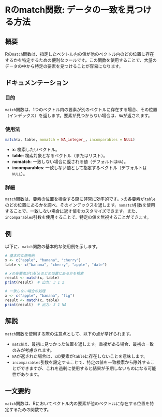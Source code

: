 <!--
Meta Description: # Rのmatch関数: データの一致を見つける方法 ## 概要 Rの`match`関数は、指定したベクトル内の値が他のベクトル内のどの位置に存在するかを特定するための便利なツールです。この関数を使用することで、大量のデータの中から特定の要素を見つけることが容易になります。 ## ドキュメンテーショ...
Meta Keywords: match, table, 関数は, incomparables, result
-->

# Rのmatch関数: データの一致を見つける方法

## 概要
Rの`match`関数は、指定したベクトル内の値が他のベクトル内のどの位置に存在するかを特定するための便利なツールです。この関数を使用することで、大量のデータの中から特定の要素を見つけることが容易になります。

## ドキュメンテーション
### 目的
`match`関数は、1つのベクトル内の要素が別のベクトルに存在する場合、その位置（インデックス）を返します。要素が見つからない場合は、`NA`が返されます。

### 使用法
```R
match(x, table, nomatch = NA_integer_, incomparables = NULL)
```

- **x**: 検索したいベクトル。
- **table**: 検索対象となるベクトル（またはリスト）。
- **nomatch**: 一致しない場合に返される値（デフォルトは`NA`）。
- **incomparables**: 一致しない値として指定するベクトル（デフォルトは`NULL`）。

### 詳細
`match`関数は、要素の位置を検索する際に非常に効率的です。`x`の各要素が`table`のどの位置にあるかを調べ、そのインデックスを返します。`nomatch`引数を使用することで、一致しない場合に返す値をカスタマイズできます。また、`incomparables`引数を使用することで、特定の値を無視することができます。

## 例
以下に、`match`関数の基本的な使用例を示します。

```R
# 基本的な使用例
x <- c("apple", "banana", "cherry")
table <- c("banana", "cherry", "apple", "date")

# xの各要素がtableのどの位置にあるかを検索
result <- match(x, table)
print(result)  # 出力: 3 1 2
```

```R
# 一致しない場合の処理
x <- c("apple", "banana", "fig")
result <- match(x, table)
print(result)  # 出力: 3 1 NA
```

## 解説
`match`関数を使用する際の注意点として、以下の点が挙げられます。

- `match`は、最初に見つかった位置を返します。重複がある場合、最初の一致のみが考慮されます。
- `NA`が返された場合は、`x`の要素が`table`に存在しないことを意味します。
- `incomparables`引数を設定することで、特定の値を一致検索から除外することができますが、これを過剰に使用すると結果が予期しないものになる可能性があります。

## 一文要約
`match`関数は、Rにおいてベクトル内の要素が他のベクトルに存在する位置を特定するための関数です。